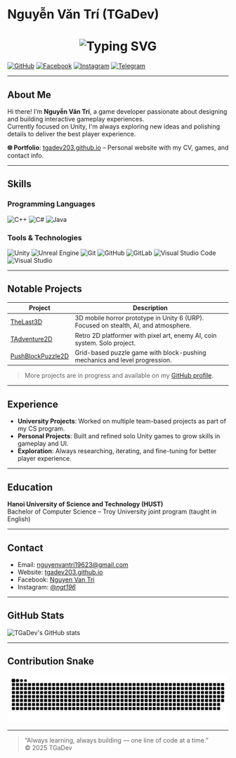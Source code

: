 # Nguyễn Văn Trí (TGaDev)

<h1 align="center">
  <img src="https://readme-typing-svg.herokuapp.com?font=Fira+Code&weight=700&pause=1000&color=0EA5E9&background=12352400&center=true&vCenter=true&width=500&height=70&lines=Welcome+to+Tri's+Github+Profile!;I+love+making+games+with+Unity!;Open+for+collaborations!" alt="Typing SVG" />
</h1>

[![GitHub](https://img.shields.io/badge/GitHub-TGaDev-181717?style=for-the-badge&logo=github&logoColor=white)](https://github.com/TGaDev203)
[![Facebook](https://img.shields.io/badge/Facebook-Nguyen%20Van%20Tri-1877F2?style=for-the-badge&logo=facebook&logoColor=white)](https://facebook.com/nguyen.van.tri.935503/)
[![Instagram](https://img.shields.io/badge/Instagram-Nguyen%20Van%20Tri-E4405F?style=for-the-badge&logo=instagram&logoColor=white)](https://instagram.com/_ngt196_)
[![Telegram](https://img.shields.io/badge/Telegram-N%20T-2CA5E0?style=for-the-badge&logo=telegram&logoColor=white)](https://t.me/Nguyenvantri19623)

---

## About Me

Hi there! I’m **Nguyễn Văn Trí**, a game developer passionate about designing and building interactive gameplay experiences.  
Currently focused on Unity, I'm always exploring new ideas and polishing details to deliver the best player experience.

**🌐 Portfolio**: [tgadev203.github.io](https://tgadev203.github.io/) – Personal website with my CV, games, and contact info.

---

## Skills

### Programming Languages

![C++](https://img.shields.io/badge/C++-00599C?style=for-the-badge&logo=c%2B%2B&logoColor=white)
![C#](https://img.shields.io/badge/C%23-239120?style=for-the-badge&logo=c-sharp&logoColor=white)
![Java](https://img.shields.io/badge/Java-007396?style=for-the-badge&logo=java&logoColor=white)

### Tools & Technologies

![Unity](https://img.shields.io/badge/Unity-000000?style=for-the-badge&logo=unity&logoColor=white)
![Unreal Engine](https://img.shields.io/badge/Unreal%20Engine-313131?style=for-the-badge&logo=unreal-engine&logoColor=white)
![Git](https://img.shields.io/badge/Git-F05032?style=for-the-badge&logo=git&logoColor=white)
![GitHub](https://img.shields.io/badge/GitHub-181717?style=for-the-badge&logo=github&logoColor=white)
![GitLab](https://img.shields.io/badge/GitLab-330F63?style=for-the-badge&logo=gitlab&logoColor=white)
![Visual Studio Code](https://img.shields.io/badge/VS%20Code-007ACC?style=for-the-badge&logo=visual-studio-code&logoColor=white)
![Visual Studio](https://img.shields.io/badge/Visual%20Studio-5C2D91?style=for-the-badge&logo=visual-studio&logoColor=white)

---

## Notable Projects

| Project | Description |
|--------|-------------|
| [TheLast3D](https://github.com/TGaDev203/UnityGame-TheLast3D) | 3D mobile horror prototype in Unity 6 (URP). Focused on stealth, AI, and atmosphere. |
| [TAdventure2D](https://github.com/TGaDev203/UnityGame-TAdventure2D) | Retro 2D platformer with pixel art, enemy AI, coin system. Solo project. |
| [PushBlockPuzzle2D](https://github.com/TGaDev203/UnityGame-PushBlockPuzzle2D) | Grid-based puzzle game with block-pushing mechanics and level progression. |

> More projects are in progress and available on my [GitHub profile](https://github.com/TGaDev203).

---

## Experience

- **University Projects**: Worked on multiple team-based projects as part of my CS program.
- **Personal Projects**: Built and refined solo Unity games to grow skills in gameplay and UI.
- **Exploration**: Always researching, iterating, and fine-tuning for better player experience.

---

## Education

**Hanoi University of Science and Technology (HUST)**  
Bachelor of Computer Science – Troy University joint program (taught in English)

---

## Contact

- Email: [nguyenvantri19623@gmail.com](https://mail.google.com/mail/?view=cm&fs=1&to=nguyenvantri19623@gmail.com)
- Website: [tgadev203.github.io](https://tgadev203.github.io/)  
- Facebook: [Nguyen Van Tri](https://facebook.com/nguyen.van.tri.935503/)  
- Instagram: [@_ngt196_](https://instagram.com/_ngt196_)

---

## GitHub Stats

![TGaDev's GitHub stats](https://github-readme-stats.vercel.app/api?username=TGaDev203&show_icons=true&theme=radical)

---

## Contribution Snake

![snake gif](https://raw.githubusercontent.com/TGaDev203/TGaDev203/output/github-contribution-grid-snake.svg)

---

> “Always learning, always building — one line of code at a time.”  
> © 2025 TGaDev

